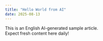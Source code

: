 ```yaml
---
title: "Hello World from AI"
date: 2025-08-13
---
```

This is an English AI-generated sample article.  
Expect fresh content here daily!
